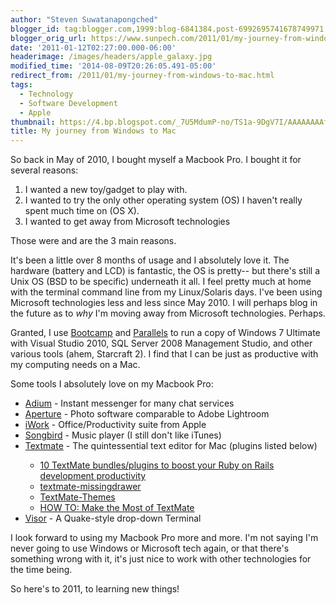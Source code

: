 ```yaml
---
author: "Steven Suwatanapongched"
blogger_id: tag:blogger.com,1999:blog-6841384.post-6992695741678749971
blogger_orig_url: https://www.sunpech.com/2011/01/my-journey-from-windows-to-mac.html
date: '2011-01-12T02:27:00.000-06:00'
headerimage: /images/headers/apple_galaxy.jpg
modified_time: '2014-08-09T20:26:05.491-05:00'
redirect_from: /2011/01/my-journey-from-windows-to-mac.html
tags:
  - Technology
  - Software Development
  - Apple
thumbnail: https://4.bp.blogspot.com/_7U5MdumP-no/TS1a-9DgV7I/AAAAAAAAfLg/B20G9RlSsFs/s600/IMG_2979.jpg
title: My journey from Windows to Mac
---
```



So back in May of 2010, I bought myself a Macbook Pro.  I bought it for several reasons:

<ol>
  <li>I wanted a new toy/gadget to play with.</li>
  <li>I wanted to try the only other operating system (OS) I haven't really spent much time on (OS X).</li>
  <li>I wanted to get away from Microsoft technologies</li>
</ol>

Those were and are the 3 main reasons.

It's been a little over 8 months of usage and I absolutely love it.  The hardware (battery and LCD) is fantastic, the OS is pretty-- but there's still a Unix OS (BSD to be specific) underneath it all.  I feel pretty much at home with the terminal command line from my Linux/Solaris days.  I've been using Microsoft technologies less and less since May 2010.  I will perhaps blog in the future as to <i>why</i> I'm moving away from Microsoft technologies.  Perhaps.

Granted, I use <a href="https://en.wikipedia.org/wiki/Boot_Camp_(software)">Bootcamp</a> and <a href="https://www.parallels.com/">Parallels</a> to run a copy of Windows 7 Ultimate with Visual Studio 2010, SQL Server 2008 Management Studio, and other various tools (ahem, Starcraft 2).  I find that I can be just as productive with my computing needs on a Mac.

Some tools I absolutely love on my Macbook Pro:

<ul>
  <li><a href="https://adium.im/">Adium</a> - Instant messenger for many chat services</li>
  <li><a href="https://www.apple.com/aperture/">Aperture</a> - Photo software comparable to Adobe Lightroom</li>
  <li><a href="https://www.apple.com/iwork/">iWork</a> - Office/Productivity suite from Apple</li>
  <li><a href="https://getsongbird.com/">Songbird</a> - Music player (I still don't like iTunes)</li>
  <li><a href="https://macromates.com/">Textmate</a> - The quintessential text editor for Mac (plugins listed below)</li>
  <ul>
    <li><a href="https://adventuresincoding.com/2010/05/10-textmate-bundlesplugins-to-boost-your-ruby-on-rails-development-productivity">10 TextMate bundles/plugins to boost your Ruby on Rails development productivity</a></li>
    <li><a href="https://github.com/jezdez/textmate-missingdrawer">textmate-missingdrawer</a></li>
    <li><a href="https://github.com/filmgirl/TextMate-Themes">TextMate-Themes</a></li>
    <li><a href="https://mashable.com/2010/12/23/textmate-guide/?utm_source=feedburner&amp;utm_medium=feed&amp;utm_campaign=Feed:+Mashable+(Mashable)">HOW TO: Make the Most of TextMate</a></li>
  </ul>
  <li><a href="https://visor.binaryage.com/">Visor</a> - A Quake-style drop-down Terminal</li>
</ul>

I look forward to using my Macbook Pro more and more.  I'm not saying I'm never going to use Windows or Microsoft tech again, or that there's something wrong with it, it's just nice to work with other technologies for the time being.

So here's to 2011, to learning new things!

<img   border="0" src="https://4.bp.blogspot.com/_7U5MdumP-no/TS1a-9DgV7I/AAAAAAAAfLg/B20G9RlSsFs/s400/IMG_2979.jpg" alt="" />